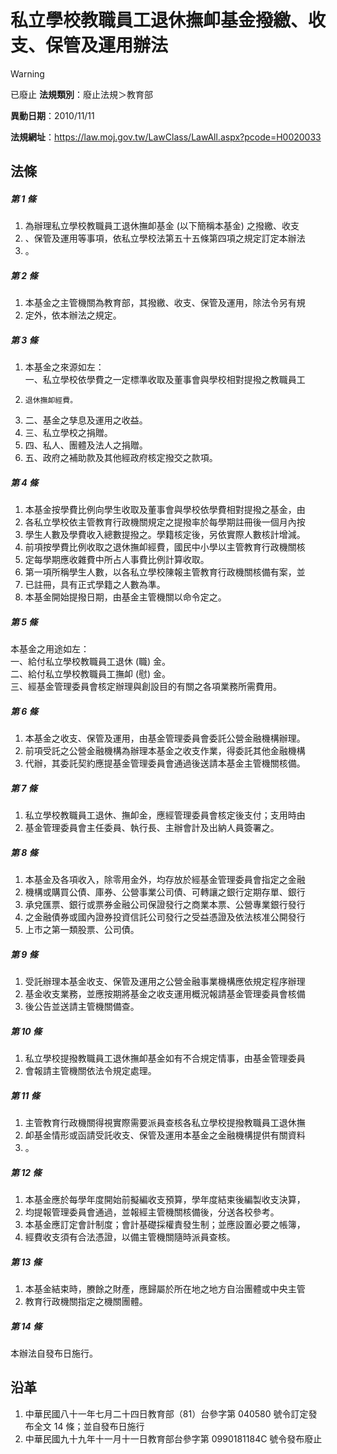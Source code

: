 # 私立學校教職員工退休撫卹基金撥繳、收支、保管及運用辦法


> [!WARNING]
> 已廢止
**法規類別**：廢止法規＞教育部

**異動日期**：2010/11/11  

**法規網址**：https://law.moj.gov.tw/LawClass/LawAll.aspx?pcode=H0020033



## 法條
##### 第 1 條
1. 為辦理私立學校教職員工退休撫卹基金 (以下簡稱本基金) 之撥繳、收支
1. 、保管及運用等事項，依私立學校法第五十五條第四項之規定訂定本辦法
1. 。

##### 第 2 條
1. 本基金之主管機關為教育部，其撥繳、收支、保管及運用，除法令另有規
1. 定外，依本辦法之規定。

##### 第 3 條
1. 本基金之來源如左：  
一、私立學校依學費之一定標準收取及董事會與學校相對提撥之教職員工
1.     退休撫卹經費。
1. 二、基金之孳息及運用之收益。
1. 三、私立學校之捐贈。
1. 四、私人、團體及法人之捐贈。
1. 五、政府之補助款及其他經政府核定撥交之款項。

##### 第 4 條
1. 本基金按學費比例向學生收取及董事會與學校依學費相對提撥之基金，由
1. 各私立學校依主管教育行政機關規定之提撥率於每學期註冊後一個月內按
1. 學生人數及學費收入總數提撥之。學籍核定後，另依實際人數核計增減。
1. 前項按學費比例收取之退休撫卹經費，國民中小學以主管教育行政機關核
1. 定每學期應收雜費中所占人事費比例計算收取。
1. 第一項所稱學生人數，以各私立學校陳報主管教育行政機關核備有案，並
1. 已註冊，具有正式學籍之人數為準。
1. 本基金開始提撥日期，由基金主管機關以命令定之。

##### 第 5 條
本基金之用途如左：  
一、給付私立學校教職員工退休 (職) 金。  
二、給付私立學校教職員工撫卹 (慰) 金。  
三、經基金管理委員會核定辦理與創設目的有關之各項業務所需費用。

##### 第 6 條
1. 本基金之收支、保管及運用，由基金管理委員會委託公營金融機構辦理。
1. 前項受託之公營金融機構為辦理本基金之收支作業，得委託其他金融機構
1. 代辦，其委託契約應提基金管理委員會通過後送請本基金主管機關核備。

##### 第 7 條
1. 私立學校教職員工退休、撫卹金，應經管理委員會核定後支付；支用時由
1. 基金管理委員會主任委員、執行長、主辦會計及出納人員簽署之。

##### 第 8 條
1. 本基金及各項收入，除零用金外，均存放於經基金管理委員會指定之金融
1. 機構或購買公債、庫券、公營事業公司債、可轉讓之銀行定期存單、銀行
1. 承兌匯票、銀行或票券金融公司保證發行之商業本票、公營專業銀行發行
1. 之金融債券或國內證券投資信託公司發行之受益憑證及依法核准公開發行
1. 上市之第一類股票、公司債。

##### 第 9 條
1. 受託辦理本基金收支、保管及運用之公營金融事業機構應依規定程序辦理
1. 基金收支業務，並應按期將基金之收支運用概況報請基金管理委員會核備
1. 後公告並送請主管機關備查。

##### 第 10 條
1. 私立學校提撥教職員工退休撫卹基金如有不合規定情事，由基金管理委員
1. 會報請主管機關依法令規定處理。

##### 第 11 條
1. 主管教育行政機關得視實際需要派員查核各私立學校提撥教職員工退休撫
1. 卹基金情形或函請受託收支、保管及運用本基金之金融機構提供有關資料
1. 。

##### 第 12 條
1. 本基金應於每學年度開始前擬編收支預算，學年度結束後編製收支決算，
1. 均提報管理委員會通過，並報經主管機關核備後，分送各校參考。
1. 本基金應訂定會計制度；會計基礎採權責發生制；並應設置必要之帳簿，
1. 經費收支須有合法憑證，以備主管機關隨時派員查核。

##### 第 13 條
1. 本基金結束時，賸餘之財產，應歸屬於所在地之地方自治團體或中央主管
1. 教育行政機關指定之機關團體。

##### 第 14 條
本辦法自發布日施行。

## 沿革
1. 中華民國八十一年七月二十四日教育部（81）台參字第 040580 號令訂定發布全文 14 條；並自發布日施行
1. 中華民國九十九年十一月十一日教育部台參字第 0990181184C  號令發布廢止

